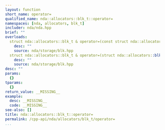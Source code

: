 ```yaml
---
layout: function
short_name: operator=
qualified_name: nda::allocators::blk_t::operator=
namespaces: [nda, allocators, blk_t]
includer: nda/nda.hpp
brief: ""
overloads:
  struct nda::allocators::blk_t & operator=(const struct nda::allocators::blk_t & ):
    desc: ""
    source: nda/storage/blk.hpp
  struct nda::allocators::blk_t & operator=(struct nda::allocators::blk_t && ):
    desc: ""
    source: nda/storage/blk.hpp
desc: ""
params:
  {}
tparams:
  {}
return_value: __MISSING__
example:
  desc: __MISSING__
  code: __MISSING__
see-also: []
title: nda::allocators::blk_t::operator=
permalink: /cpp-api/nda/allocators/blk_t/operator=
...
```


